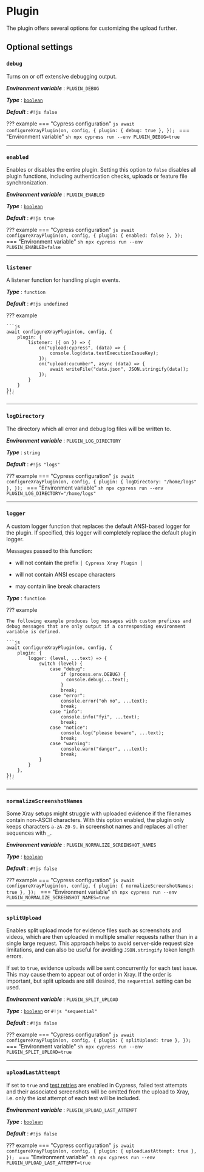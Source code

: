 # Plugin

The plugin offers several options for customizing the upload further.

## Optional settings

### `debug`

Turns on or off extensive debugging output.

***Environment variable***
: `PLUGIN_DEBUG`

***Type***
: [`boolean`](types.md#boolean)

***Default***
: `#!js false`

??? example
    === "Cypress configuration"
        ```js
        await configureXrayPlugin(on, config, {
            plugin: {
                debug: true
            },
        });
        ```
    === "Environment variable"
        ```sh
        npx cypress run --env PLUGIN_DEBUG=true
        ```

<hr/>

### `enabled`

Enables or disables the entire plugin.
Setting this option to `false` disables all plugin functions, including authentication checks, uploads or feature file synchronization.

***Environment variable***
: `PLUGIN_ENABLED`

***Type***
: [`boolean`](types.md#boolean)

***Default***
: `#!js true`

??? example
    === "Cypress configuration"
        ```js
        await configureXrayPlugin(on, config, {
            plugin: {
                enabled: false
            },
        });
        ```
    === "Environment variable"
        ```sh
        npx cypress run --env PLUGIN_ENABLED=false
        ```

<hr/>

### `listener`

A listener function for handling plugin events.

***Type***
: `function`

***Default***
: `#!js undefined`

??? example

    ```js
    await configureXrayPlugin(on, config, {
        plugin: {
            listener: ({ on }) => {
                on("upload:cypress", (data) => {
                    console.log(data.testExecutionIssueKey);
                });
                on("upload:cucumber", async (data) => {
                    await writeFile("data.json", JSON.stringify(data));
                });
            }
        }
    });
    ```

<hr/>

### `logDirectory`

The directory which all error and debug log files will be written to.

***Environment variable***
: `PLUGIN_LOG_DIRECTORY`

***Type***
: `string`

***Default***
: `#!js "logs"`

??? example
    === "Cypress configuration"
        ```js
        await configureXrayPlugin(on, config, {
            plugin: {
                logDirectory: "/home/logs"
            },
        });
        ```
    === "Environment variable"
        ```sh
        npx cypress run --env PLUGIN_LOG_DIRECTORY="/home/logs"
        ```

<hr/>

### `logger`

A custom logger function that replaces the default ANSI-based logger for the plugin.
If specified, this logger will completely replace the default plugin logger.

Messages passed to this function:

- will not contain the prefix `│ Cypress Xray Plugin │`

- will not contain ANSI escape characters

- may contain line break characters

***Type***
: `function`

??? example

    The following example produces log messages with custom prefixes and debug messages that are only output if a corresponding environment variable is defined.

    ```js
    await configureXrayPlugin(on, config, {
        plugin: {
            logger: (level, ...text) => {
                switch (level) {
                    case "debug":
                        if (process.env.DEBUG) {
                          console.debug(...text);
                        }
                        break;
                    case "error":
                        console.error("oh no", ...text);
                        break;
                    case "info":
                        console.info("fyi", ...text);
                        break;
                    case "notice":
                        console.log("please beware", ...text);
                        break;
                    case "warning":
                        console.warn("danger", ...text);
                        break;
                }
            }
        },
    });
    ```

<hr/>

### `normalizeScreenshotNames`

Some Xray setups might struggle with uploaded evidence if the filenames contain non-ASCII characters.
With this option enabled, the plugin only keeps characters `a-zA-Z0-9.` in screenshot names and replaces all other sequences with `_`.

***Environment variable***
: `PLUGIN_NORMALIZE_SCREENSHOT_NAMES`

***Type***
: [`boolean`](types.md#boolean)

***Default***
: `#!js false`

??? example
    === "Cypress configuration"
        ```js
        await configureXrayPlugin(on, config, {
            plugin: {
                normalizeScreenshotNames: true
            },
        });
        ```
    === "Environment variable"
        ```sh
        npx cypress run --env PLUGIN_NORMALIZE_SCREENSHOT_NAMES=true
        ```

<hr/>

### `splitUpload`

Enables split upload mode for evidence files such as screenshots and videos, which are then uploaded in multiple smaller requests rather than in a single large request.
This approach helps to avoid server-side request size limitations, and can also be useful for avoiding `JSON.stringify` token length errors.

If set to `true`, evidence uploads will be sent concurrently for each test issue.
This may cause them to appear out of order in Xray.
If the order is important, but split uploads are still desired, the `sequential` setting can be used.

***Environment variable***
: `PLUGIN_SPLIT_UPLOAD`

***Type***
: [`boolean`](types.md#boolean) or `#!js "sequential"`

***Default***
: `#!js false`

??? example
    === "Cypress configuration"
        ```js
        await configureXrayPlugin(on, config, {
            plugin: {
                splitUpload: true
            },
        });
        ```
    === "Environment variable"
        ```sh
        npx cypress run --env PLUGIN_SPLIT_UPLOAD=true
        ```

<hr/>

### `uploadLastAttempt`

If set to `true` and [test retries](https://docs.cypress.io/app/guides/test-retries) are enabled in Cypress, failed test attempts and their associated screenshots will be omitted from the upload to Xray, i.e. only the _last_ attempt of each test will be included.

***Environment variable***
: `PLUGIN_UPLOAD_LAST_ATTEMPT`

***Type***
: [`boolean`](types.md#boolean)

***Default***
: `#!js false`

??? example
    === "Cypress configuration"
        ```js
        await configureXrayPlugin(on, config, {
            plugin: {
                uploadLastAttempt: true
            },
        });
        ```
    === "Environment variable"
        ```sh
        npx cypress run --env PLUGIN_UPLOAD_LAST_ATTEMPT=true
        ```

